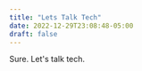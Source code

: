 ```yaml
---
title: "Lets Talk Tech"
date: 2022-12-29T23:08:48-05:00
draft: false
---
```


Sure. Let's talk tech.